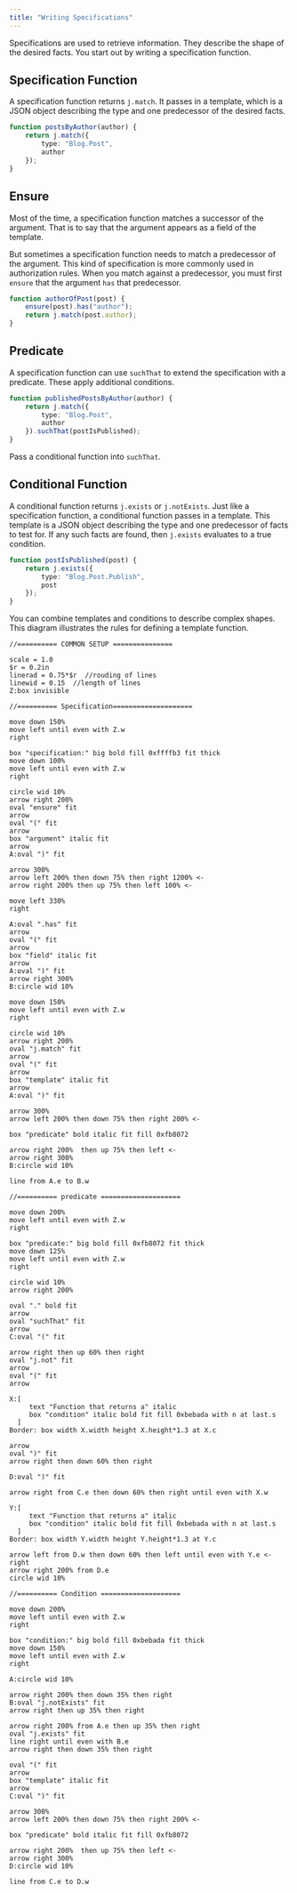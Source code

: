 ```yaml
---
title: "Writing Specifications"
---
```


Specifications are used to retrieve information.
They describe the shape of the desired facts.
You start out by writing a specification function.

## Specification Function

A specification function returns `j.match`.
It passes in a template, which is a JSON object describing the type and one predecessor of the desired facts.

```typescript
function postsByAuthor(author) {
    return j.match({
        type: "Blog.Post",
        author
    });
}
```

## Ensure

Most of the time, a specification function matches a successor of the argument.
That is to say that the argument appears as a field of the template.

But sometimes a specification function needs to match a predecessor of the argument.
This kind of specification is more commonly used in authorization rules.
When you match against a predecessor, you must first `ensure` that the argument `has` that predecessor.

```typescript
function authorOfPost(post) {
    ensure(post).has("author");
    return j.match(post.author);
}
```

## Predicate

A specification function can use `suchThat` to extend the specification with a predicate.
These apply additional conditions.

```typescript
function publishedPostsByAuthor(author) {
    return j.match({
        type: "Blog.Post",
        author
    }).suchThat(postIsPublished);
}
```

Pass a conditional function into `suchThat`.

## Conditional Function

A conditional function returns `j.exists` or `j.notExists`.
Just like a specification function, a conditional function passes in a template.
This template is a JSON object describing the type and one predecessor of facts to test for.
If any such facts are found, then `j.exists` evaluates to a true condition.

```typescript
function postIsPublished(post) {
    return j.exists({
        type: "Blog.Post.Publish",
        post
    });
}
```

You can combine templates and conditions to describe complex shapes.
This diagram illustrates the rules for defining a template function.

```pikchr
//========== COMMON SETUP ===============

scale = 1.0
$r = 0.2in
linerad = 0.75*$r  //rouding of lines
linewid = 0.15  //length of lines
Z:box invisible

//========== Specification====================

move down 150%
move left until even with Z.w
right

box "specification:" big bold fill 0xffffb3 fit thick
move down 100%
move left until even with Z.w
right

circle wid 10%
arrow right 200%
oval "ensure" fit
arrow
oval "(" fit
arrow
box "argument" italic fit
arrow
A:oval ")" fit

arrow 300%
arrow left 200% then down 75% then right 1200% <-
arrow right 200% then up 75% then left 100% <-

move left 330%
right

A:oval ".has" fit
arrow
oval "(" fit
arrow
box "field" italic fit
arrow
A:oval ")" fit
arrow right 300%
B:circle wid 10%

move down 150%
move left until even with Z.w
right

circle wid 10%
arrow right 200%
oval "j.match" fit
arrow
oval "(" fit
arrow
box "template" italic fit
arrow
A:oval ")" fit

arrow 300%
arrow left 200% then down 75% then right 200% <-

box "predicate" bold italic fit fill 0xfb8072

arrow right 200%  then up 75% then left <-
arrow right 300%
B:circle wid 10%

line from A.e to B.w

//========== predicate ====================

move down 200%
move left until even with Z.w
right

box "predicate:" big bold fill 0xfb8072 fit thick
move down 125%
move left until even with Z.w
right

circle wid 10%
arrow right 200%

oval "." bold fit
arrow
oval "suchThat" fit
arrow
C:oval "(" fit

arrow right then up 60% then right
oval "j.not" fit
arrow
oval "(" fit
arrow

X:[
     text "Function that returns a" italic
     box "condition" italic bold fit fill 0xbebada with n at last.s
  ]
Border: box width X.width height X.height*1.3 at X.c

arrow
oval ")" fit
arrow right then down 60% then right

D:oval ")" fit

arrow right from C.e then down 60% then right until even with X.w

Y:[
     text "Function that returns a" italic
     box "condition" italic bold fit fill 0xbebada with n at last.s
  ]
Border: box width Y.width height Y.height*1.3 at Y.c

arrow left from D.w then down 60% then left until even with Y.e <-
right
arrow right 200% from D.e
circle wid 10%

//========== Condition ====================

move down 200%
move left until even with Z.w
right

box "condition:" big bold fill 0xbebada fit thick
move down 150%
move left until even with Z.w
right

A:circle wid 10%

arrow right 200% then down 35% then right
B:oval "j.notExists" fit
arrow right then up 35% then right

arrow right 200% from A.e then up 35% then right
oval "j.exists" fit
line right until even with B.e
arrow right then down 35% then right

oval "(" fit
arrow
box "template" italic fit
arrow
C:oval ")" fit

arrow 300%
arrow left 200% then down 75% then right 200% <-

box "predicate" bold italic fit fill 0xfb8072

arrow right 200%  then up 75% then left <-
arrow right 300%
D:circle wid 10%

line from C.e to D.w

```
